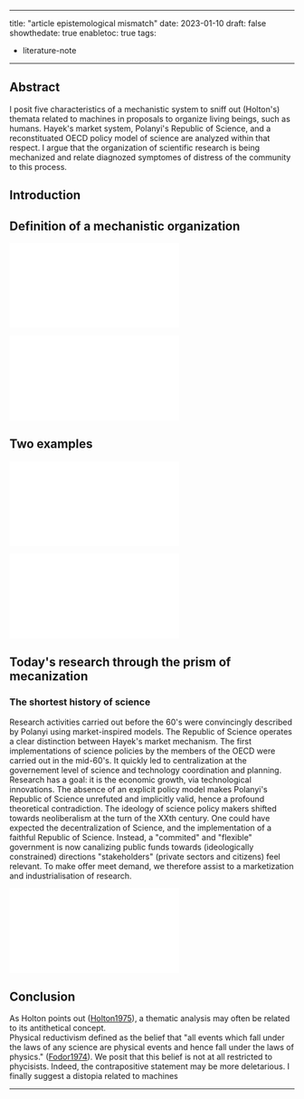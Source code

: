 
---
title: "article epistemological mismatch"
date: 2023-01-10
draft: false
showthedate: true
enabletoc: true
tags:
- literature-note
---


## **Abstract**

I posit five characteristics of a mechanistic system to sniff out (Holton's) themata related to machines in proposals to organize living beings, such as humans. 
Hayek's market system, Polanyi's Republic of Science, and a reconstituated OECD policy model of science are analyzed within that respect. 
I argue that the organization of scientific research is being mechanized and relate diagnozed symptomes of distress of the community to this process. 

## Introduction 


## Definition of a mechanistic organization

![mechanistic system (detailed)](concept/mechanistic%20system%20(detailed).md)

![mechanistic organization](concept/mechanistic%20organization.md)

## Two examples

![Hayek's mechanistic economy of knowledge](private/drafts/marketization%20of%20science/Hayek's%20mechanistic%20economy%20of%20knowledge.md)



![Polanyi's Republic of Science](private/drafts/marketization%20of%20science/Polanyi's%20Republic%20of%20Science.md)


## Today's research through the prism of mecanization 


### The shortest history of science
Research activities carried out before the 60's were convincingly described by Polanyi using market-inspired models. The Republic of Science operates a clear distinction between Hayek's market mechanism. The first implementations of science policies by the members of the OECD were carried out in the mid-60's. It quickly led to centralization at the governement level of science and technology coordination and planning. Research has a goal: it is the economic growth, via technological innovations. The absence of an explicit policy model makes Polanyi's Republic of Science unrefuted and implicitly valid, hence a profound theoretical contradiction. The ideology of science policy makers shifted towards neoliberalism at the turn of the XXth century. One could have expected the decentralization of Science, and the implementation of a faithful Republic of Science. Instead, a "commited" and "flexible" government is now canalizing public funds towards (ideologically constrained) directions "stakeholders" (private sectors and citizens) feel relevant. To make offer meet demand, we therefore assist to a marketization and industrialisation of research. 


![marketization_of_scientific_research](private/drafts/marketization%20of%20science/marketization_of_scientific_research.md)


## Conclusion
As Holton points out ([Holton1975](reference/Holton1975.md)), a thematic analysis may often be related to its antithetical concept.   
Physical reductivism defined as the belief that "all events which fall under the laws of any science are physical events and hence fall under the laws of physics." ([Fodor1974](reference/Fodor1974.md)). 
We posit that this belief is not at all restricted to phycisists. Indeed, the contrapositive statement may be more deletarious. 
I finally suggest a distopia related to machines





--------
[^1]: There is also a "moral justification for selfishness (...) for just obeying the commands of the market system" ([Hayek1979](reference/Hayek1979.md)). 